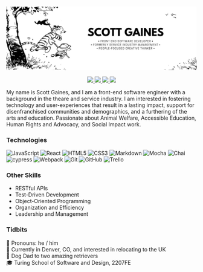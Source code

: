 [![Calvin and Hobbes running towards a new adventure with Scott's introductory info superimposed](/scott-gaines-header-1.jpg "Header")](https://www.linkedin.com/in/scottdgaines-fe/)

<p align="center">
  <a href="mailto:scottdgaines@gmail.com">
    <img src="https://img.shields.io/badge/Gmail-D14836?style=for-the-badge&logo=gmail&logoColor=white" />
  </a>
  <a href="https://www.linkedin.com/in/scottdgaines-fe/">
    <img src="https://img.shields.io/badge/LinkedIn-0077B5?style=for-the-badge&logo=linkedin&logoColor=white" />
  </a> 
  <a href="https://twitter.com/scottdgaines">
    <img src="https://img.shields.io/badge/Twitter-1DA1F2?style=for-the-badge&logo=twitter&logoColor=white" />
  </a>
  <a href="https://medium.com/@scottdgaines">
    <img src="https://img.shields.io/badge/Medium-12100E?style=for-the-badge&logo=medium&logoColor=white" />
  </a>
</p> 
  
My name is Scott Gaines, and I am a front-end software engineer with a background in the theare and service industry. I am interested in fostering technology and user-experiences that result in a lasting impact, support for disenfranchised communities and demographics, and a furthering of the arts and education. Passionate about Animal Welfare, Accessible Education, Human Rights and Advocacy, and Social Impact work. 

### Technologies
![JavaScript](https://img.shields.io/badge/javascript-%23323330.svg?style=for-the-badge&logo=javascript&logoColor=%23F7DF1E)
![React](https://img.shields.io/badge/react-%2320232a.svg?style=for-the-badge&logo=react&logoColor=%2361DAFB)
![HTML5](https://img.shields.io/badge/html5-%23E34F26.svg?style=for-the-badge&logo=html5&logoColor=white)
![CSS3](https://img.shields.io/badge/css3-%231572B6.svg?style=for-the-badge&logo=css3&logoColor=white)
![Markdown](https://img.shields.io/badge/markdown-%23000000.svg?style=for-the-badge&logo=markdown&logoColor=white)
![Mocha](https://img.shields.io/badge/-mocha-%238D6748?style=for-the-badge&logo=mocha&logoColor=white)
![Chai](https://a11ybadges.com/badge?logo=chai)
![cypress](https://img.shields.io/badge/-cypress-%23E5E5E5?style=for-the-badge&logo=cypress&logoColor=058a5e)
![Webpack](https://img.shields.io/badge/webpack-%238DD6F9.svg?style=for-the-badge&logo=webpack&logoColor=black)
![Git](https://img.shields.io/badge/git-%23F05033.svg?style=for-the-badge&logo=git&logoColor=white)
![GitHub](https://img.shields.io/badge/github-%23121011.svg?style=for-the-badge&logo=github&logoColor=white)
![Trello](https://img.shields.io/badge/Trello-%23026AA7.svg?style=for-the-badge&logo=Trello&logoColor=white)


### Other Skills
- RESTful APIs
- Test-Driven Development
- Object-Oriented Programming
- Organization and Efficiency
- Leadership and Management
<!-- 
### Featured Repositories
<a href="https://github.com/The-Readers-Collective">
  <img align="center" style="margin:0.5rem" src="https://github-readme-stats.vercel.app/api/pin/?username=The-Readers-Collective&repo=Bookmarked&title_color=ffffff&text_color=c9cacc&icon_color=4AB197&bg_color=1A2B34" />
</a>
<a href="https://github.com/scottdgaines/sidequest">
  <img align="center" style="margin:0.5rem" src="https://github-readme-stats.vercel.app/api/pin/?username=scottdgaines&repo=SideQuest&title_color=ffffff&text_color=c9cacc&icon_color=4AB197&bg_color=1A2B34" />
</a>
<a href="https://github.com/scottdgaines/travel-tracker">
  <img align="center" style="margin:0.5rem" src="https://github-readme-stats.vercel.app/api/pin/?username=scottdgaines&repo=travel-trackeri&title_color=ffffff&text_color=c9cacc&icon_color=4AB197&bg_color=1A2B34" />
</a> -->


### Tidbits
👤  Pronouns: he / him<br>
📍  Currently in Denver, CO, and interested in relocating to the UK<br>
🐶  Dog Dad to two amazing retrievers<br>
🎓  Turing School of Software and Design, 2207FE

